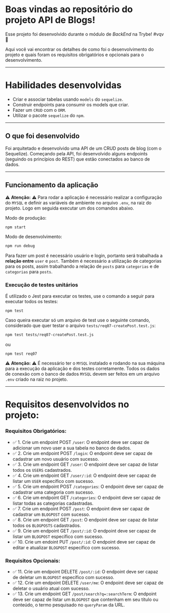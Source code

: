 # Boas vindas ao repositório do projeto API de Blogs!


Esse projeto foi desenvolvido durante o módulo de _BackEnd_ na Trybe! #vqv 🚀

Aqui você vai encontrar os detalhes de como foi o desenvolvimento do projeto e quais foram os requisitos obrigatórios e opcionais para o desenvolvimento.

---
# Habilidades desenvolvidas
 - Criar e associar tabelas usando `models` do `sequelize`.
 - Construir endpoints para consumir os models que criar. 
 - Fazer um `CRUD` com o `ORM`.
 - Utilizar o pacote `sequelize` do `npm`.

---

## O que foi desenvolvido

Foi arquitetado e desenvolvido uma API de um CRUD posts de blog (com o Sequelize). Começando pela API, foi desenvolvido alguns endpoints (seguindo os princípios do REST) que estão conectados ao banco de dados.

---

## Funcionamento da aplicação

⚠ **Atenção:** ⚠
Para rodar a aplicação é necessário realizar a configuração do `MYSQL` e definir as variáveis de ambiente no arquivo `.env`, na raiz do projeto.
Logo em seguida executar um dos comandos abaixo.

Modo de produção:
```sh
npm start
```
Modo de desenvolvimento:
```sh
npm run debug
```

Para fazer um post é necessário usuário e login, portanto será trabalhada a **relação entre** `user` e `post`. Também é necessário a utilização de categorias para os posts, assim trabalhando a relação de `posts` para `categorias` e de `categorias` para `posts`.

 
### Execução de testes unitários

É utilizado o Jest para executar os testes, use o comando a seguir para executar todos os testes: 

```sh
npm test
```

Caso queira executar só um arquivo de test use o seguinte comando, considerado que quer testar o arquivo `tests/req07-createPost.test.js`:

```sh
npm test tests/req07-createPost.test.js
```
ou
```
npm test req07
```

⚠ **Atenção:** ⚠
É necessário ter o `MYSQL` instalado e rodando na sua máquina para a execução da aplicação e dos testes corretamente.
Todos os dados de conexão com o banco de dados `MYSQL` devem ser feitos em um arquivo `.env` criado na raiz no projeto.

---
# Requisitos desenvolvidos no projeto:
### Requisitos Obrigatórios:

- ✅ 1. Crie um endpoint POST `/user`: O endpoint deve ser capaz de adicionar um novo user a sua tabela no banco de dados.
- ✅ 2. Crie um endpoint POST `/login`: O endpoint deve ser capaz de cadastrar um novo usuário com sucesso.
- ✅ 3. Crie um endpoint GET `/user`: O endpoint deve ser capaz de listar todos os `USERS` cadastrados.
- ✅ 4. Crie um endpoint GET `/user/:id`: O endpoint deve ser capaz de listar um `USER` específico com sucesso.
- ✅ 5. Crie um endpoint POST `/categories`: O endpoint deve ser capaz de cadastrar uma categoria com sucesso.
- ✅ 6. Crie um endpoint GET `/categories`: O endpoint deve ser capaz de listar todas as categorias cadastradas.
- ✅ 7. Crie um endpoint POST `/post`: O endpoint deve ser capaz de cadastrar um `BLOGPOST` com sucesso.
- ✅ 8. Crie um endpoint GET `/post`: O endpoint deve ser capaz de listar todos os `BLOGPOSTS` cadastrados.
- ✅ 9. Crie um endpoint GET `/post/:id`: O endpoint deve ser capaz de listar um `BLOGPOST` específico com sucesso.
- ✅ 10. Crie um endoint PUT `/post/:id`: O endpoint deve ser capaz de editar e atualizar `BLOGPOST` específico com sucesso.
### Requisitos Opcionais:

- ✅ 11. Crie um endpoint DELETE `/post/:id`: O endpoint deve ser capaz de deletar um `BLOGPOST` específico com sucesso.
- ✅ 12. Crie um endpoint DELETE `/user/me`: O endpoint deve ser capaz de deletar o usuário atual com sucesso.
- ✅ 13. Crie um endpoint GET `/post/search?q=:searchTerm`: O endpoint deve ser capaz de listar um `BLOGPOST` que contenham em seu título ou conteúdo, o termo pesquisado no `queryParam` da URL.
